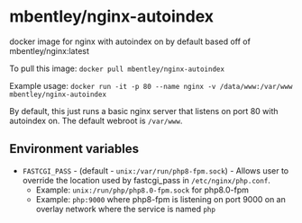 # mbentley/nginx-autoindex

docker image for nginx with autoindex on by default
based off of mbentley/nginx:latest

To pull this image:
`docker pull mbentley/nginx-autoindex`

Example usage:
`docker run -it -p 80 --name nginx -v /data/www:/var/www mbentley/nginx-autoindex`

By default, this just runs a basic nginx server that listens on port 80 with autoindex on.  The default webroot is `/var/www`.

## Environment variables

- `FASTCGI_PASS` - (default - `unix:/var/run/php8-fpm.sock`) - Allows user to override the location used by fastcgi_pass in `/etc/nginx/php.conf`.
  - Example: `unix:/run/php/php8.0-fpm.sock` for php8.0-fpm
  - Example: `php:9000` where php8-fpm is listening on port 9000 on an overlay network where the service is named `php`
